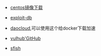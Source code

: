 - [centos镜像下载](http://isoredirect.centos.org/centos/7/isos/x86_64/CentOS-7-x86_64-DVD-1810.iso)
- [exploit-db](https://www.exploit-db.com)
- [daocloud](https://dashboard.daocloud.io/),可以使用这个给docker下载加速
- [vulhub'GitHub](https://github.com/vulhub/vulhub)

- [sfish](http://www.sfishlost.com/index.php/2016/10/25/reverse_so/)